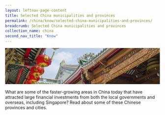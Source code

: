 ```yaml
---
layout: leftnav-page-content
title: Selected China municipalities and provinces
permalink: /china/know/selected-china-municipalities-and-provinces/
breadcrumb: Selected China municipalities and provinces
collection_name: china
second_nav_title: "Know"
---
```


![banner-china-selected-china-municipalities-and-provinces](\images\china\Selected-China-Provinces-cover-pic.jpg)

What are some of the faster-growing areas in China today that have attracted large financial investments from both the local governments and overseas, including Singapore? Read about some of these Chinese provinces and cities.